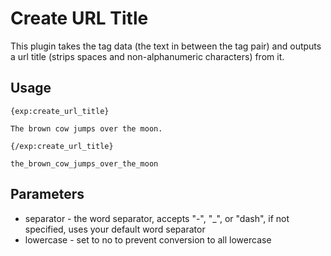 # Create URL Title #

This plugin takes the tag data (the text in between the tag pair) and outputs a url title (strips spaces and non-alphanumeric characters) from it.

## Usage
	{exp:create_url_title}
	
	The brown cow jumps over the moon.
	
	{/exp:create_url_title}

	the_brown_cow_jumps_over_the_moon

## Parameters

* separator - the word separator, accepts "-", "_", or "dash", if not specified, uses your default word separator
* lowercase - set to no to prevent conversion to all lowercase
